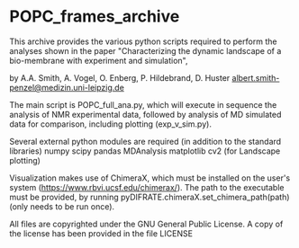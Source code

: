# POPC_frames_archive
This archive provides the various python scripts required to perform the analyses 
shown in the paper "Characterizing the dynamic landscape of a bio-membrane with 
experiment and simulation", 

by A.A. Smith, A. Vogel, O. Enberg, P. Hildebrand, D. Huster
albert.smith-penzel@medizin.uni-leipzig.de

The main script is POPC_full_ana.py, which will execute in sequence the analysis
of NMR experimental data, followed by analysis of MD simulated data for
comparison, including plotting (exp_v_sim.py).

Several external python modules are required (in addition to the standard libraries)
numpy
scipy
pandas
MDAnalysis
matplotlib
cv2 (for Landscape plotting)

Visualization makes use of ChimeraX, which must be installed on the user's
system (https://www.rbvi.ucsf.edu/chimerax/). The path to the executable must
be provided, by running pyDIFRATE.chimeraX.set_chimera_path(path) (only needs to be run
once).

All files are copyrighted under the GNU General Public License. A copy of the license has been provided in the file LICENSE